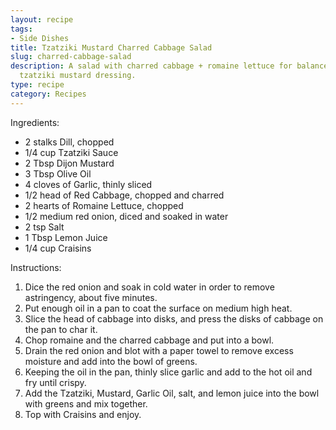 ```yaml
---
layout: recipe
tags:
- Side Dishes
title: Tzatziki Mustard Charred Cabbage Salad
slug: charred-cabbage-salad
description: A salad with charred cabbage + romaine lettuce for balance with a tangy
  tzatziki mustard dressing.
type: recipe
category: Recipes
---
```


Ingredients:
* 2 stalks Dill, chopped
* 1/4 cup Tzatziki Sauce
* 2 Tbsp Dijon Mustard
* 3 Tbsp Olive Oil
* 4 cloves of Garlic, thinly sliced
* 1/2 head of Red Cabbage, chopped and charred
* 2 hearts of Romaine Lettuce, chopped
* 1/2 medium red onion, diced and soaked in water
* 2 tsp Salt
* 1 Tbsp Lemon Juice
* 1/4 cup Craisins

Instructions:
1. Dice the red onion and soak in cold water in order to remove astringency, about five minutes.
2. Put enough oil in a pan to coat the surface on medium high heat.
3. Slice the head of cabbage into disks, and press the disks of cabbage on the pan to char it.
4. Chop romaine and the charred cabbage and put into a bowl.
5. Drain the red onion and blot with a paper towel to remove excess moisture and add into the bowl of greens.
6. Keeping the oil in the pan, thinly slice garlic and add to the hot oil and fry until crispy.
7. Add the Tzatziki, Mustard, Garlic Oil, salt, and lemon juice into the bowl with greens and mix together.
8. Top with Craisins and enjoy.
